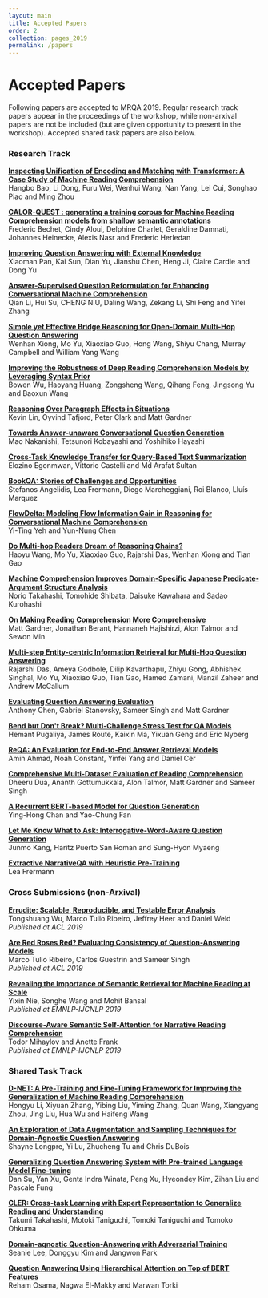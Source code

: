 ```yaml
---
layout: main
title: Accepted Papers
order: 2
collection: pages_2019
permalink: /papers
---
```

# Accepted Papers

Following papers are accepted to MRQA 2019.
Regular research track papers appear in the proceedings of the workshop,
while non-arxival papers are not be included (but are given opportunity to present in the workshop).
Accepted shared task papers are also below.

### Research Track

**[Inspecting Unification of Encoding and Matching with Transformer: A Case Study of Machine Reading Comprehension](/assets/papers/3_Paper.pdf)**<br>
Hangbo Bao, Li Dong, Furu Wei, Wenhui Wang, Nan Yang, Lei Cui, Songhao Piao and Ming Zhou


**[CALOR-QUEST : generating a training corpus for Machine Reading Comprehension models from shallow semantic annotations](/assets/papers/6_Paper.pdf)**<br>
Frederic Bechet, Cindy Aloui, Delphine Charlet, Geraldine Damnati, Johannes Heinecke, Alexis Nasr and Frederic Herledan


**[Improving Question Answering with External Knowledge](/assets/papers/14_Paper.pdf)**<br>
Xiaoman Pan, Kai Sun, Dian Yu, Jianshu Chen, Heng Ji, Claire Cardie and Dong Yu


**[Answer-Supervised Question Reformulation for Enhancing Conversational Machine Comprehension](/assets/papers/18_Paper.pdf)**<br>
Qian Li, Hui Su, CHENG NIU, Daling Wang, Zekang Li, Shi Feng and Yifei Zhang


**[Simple yet Effective Bridge Reasoning for Open-Domain Multi-Hop Question Answering](/assets/papers/19_Paper.pdf)**<br>
Wenhan Xiong, Mo Yu, Xiaoxiao Guo, Hong Wang, Shiyu Chang, Murray Campbell and William Yang Wang


**[Improving the Robustness of Deep Reading Comprehension Models by Leveraging Syntax Prior](/assets/papers/23_Paper.pdf)**<br>
Bowen Wu, Haoyang Huang, Zongsheng Wang, Qihang Feng, Jingsong Yu and Baoxun Wang


**[Reasoning Over Paragraph Effects in Situations](/assets/papers/25_Paper.pdf)**<br>
Kevin Lin, Oyvind Tafjord, Peter Clark and Matt Gardner


**[Towards Answer-unaware Conversational Question Generation](/assets/papers/26_Paper.pdf)**<br>
Mao Nakanishi, Tetsunori Kobayashi and Yoshihiko Hayashi


**[Cross-Task Knowledge Transfer for Query-Based Text Summarization](/assets/papers/28_Paper.pdf)**<br>
Elozino Egonmwan, Vittorio Castelli and Md Arafat Sultan


**[BookQA: Stories of Challenges and Opportunities](/assets/papers/29_Paper.pdf)**<br>
Stefanos Angelidis, Lea Frermann, Diego Marcheggiani, Roi Blanco, Lluís Marquez


**[FlowDelta: Modeling Flow Information Gain in Reasoning for Conversational Machine Comprehension](/assets/papers/30_Paper.pdf)**<br>
Yi-Ting Yeh and Yun-Nung Chen


**[Do Multi-hop Readers Dream of Reasoning Chains?](/assets/papers/34_Paper.pdf)**<br>
Haoyu Wang, Mo Yu, Xiaoxiao Guo, Rajarshi Das, Wenhan Xiong and Tian Gao


**[Machine Comprehension Improves Domain-Specific Japanese Predicate-Argument Structure Analysis](/assets/papers/42_Paper.pdf)**<br>
Norio Takahashi, Tomohide Shibata, Daisuke Kawahara and Sadao Kurohashi


**[On Making Reading Comprehension More Comprehensive](/assets/papers/43_Paper.pdf)**<br>
Matt Gardner, Jonathan Berant, Hannaneh Hajishirzi, Alon Talmor and Sewon Min


**[Multi-step Entity-centric Information Retrieval for Multi-Hop Question Answering](/assets/papers/44_Paper.pdf)**<br>
Rajarshi Das, Ameya Godbole, Dilip Kavarthapu, Zhiyu Gong, Abhishek Singhal, Mo Yu, Xiaoxiao Guo, Tian Gao, Hamed Zamani, Manzil Zaheer and Andrew McCallum


**[Evaluating Question Answering Evaluation](/assets/papers/45_Paper.pdf)**<br>
Anthony Chen, Gabriel Stanovsky, Sameer Singh and Matt Gardner


**[Bend but Don't Break? Multi-Challenge Stress Test for QA Models](/assets/papers/46_Paper.pdf)**<br>
Hemant Pugaliya, James Route, Kaixin Ma, Yixuan Geng and Eric Nyberg


**[ReQA: An Evaluation for End-to-End Answer Retrieval Models](/assets/papers/47_Paper.pdf)**<br>
Amin Ahmad, Noah Constant, Yinfei Yang and Daniel Cer


**[Comprehensive Multi-Dataset Evaluation of Reading Comprehension](/assets/papers/48_Paper.pdf)**<br>
Dheeru Dua, Ananth Gottumukkala, Alon Talmor, Matt Gardner and Sameer Singh


**[A Recurrent BERT-based Model for Question Generation](/assets/papers/50_Paper.pdf)**<br>
Ying-Hong Chan and Yao-Chung Fan


**[Let Me Know What to Ask: Interrogative-Word-Aware Question Generation](/assets/papers/52_Paper.pdf)**<br>
Junmo Kang, Haritz Puerto San Roman and Sung-Hyon Myaeng


**[Extractive NarrativeQA with Heuristic Pre-Training](/assets/papers/59_Paper.pdf)**<br>
Lea Frermann


### Cross Submissions (non-Arxival)
**[Errudite: Scalable, Reproducible, and Testable Error Analysis](https://www.aclweb.org/anthology/P19-1073.pdf)**<br>
Tongshuang Wu, Marco Tulio Ribeiro, Jeffrey Heer and Daniel Weld<br>
*Published at ACL 2019*


**[Are Red Roses Red? Evaluating Consistency of Question-Answering Models](https://www.aclweb.org/anthology/P19-1621.pdf)**<br>
Marco Tulio Ribeiro, Carlos Guestrin and Sameer Singh<br>
*Published at ACL 2019*


**[Revealing the Importance of Semantic Retrieval for Machine Reading at Scale](https://arxiv.org/pdf/1909.08041.pdf)**<br>
Yixin Nie, Songhe Wang and Mohit Bansal<br>
*Published at EMNLP-IJCNLP 2019*



**[Discourse-Aware Semantic Self-Attention for Narrative Reading Comprehension](https://arxiv.org/pdf/1908.10721.pdf)**<br>
Todor Mihaylov and Anette Frank<br>
*Published at EMNLP-IJCNLP 2019*

### Shared Task Track
**[D-NET: A Pre-Training and Fine-Tuning Framework for Improving the Generalization of Machine Reading Comprehension](/assets/papers/64_Paper.pdf)**<br>
Hongyu Li, Xiyuan Zhang, Yibing Liu, Yiming Zhang, Quan Wang, Xiangyang Zhou, Jing Liu, Hua Wu and Haifeng Wang


**[An Exploration of Data Augmentation and Sampling Techniques for Domain-Agnostic Question Answering](/assets/papers/65_Paper.pdf)**<br>
Shayne Longpre, Yi Lu, Zhucheng Tu and Chris DuBois

**[Generalizing Question Answering System with Pre-trained Language Model Fine-tuning](/assets/papers/63_Paper.pdf)**<br>
Dan Su, Yan Xu, Genta Indra Winata, Peng Xu, Hyeondey Kim, Zihan Liu and Pascale Fung

**[CLER: Cross-task Learning with Expert Representation to Generalize Reading and Understanding](/assets/papers/60_Paper.pdf)**<br>
Takumi Takahashi, Motoki Taniguchi, Tomoki Taniguchi and Tomoko Ohkuma

**[Domain-agnostic Question-Answering with Adversarial Training](/assets/papers/62_Paper.pdf)**<br>
Seanie Lee, Donggyu Kim and Jangwon Park

**[Question Answering Using Hierarchical Attention on Top of BERT Features](/assets/papers/61_Paper.pdf)**<br>
Reham Osama, Nagwa El-Makky and Marwan Torki
